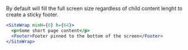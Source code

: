 By default will fill the full screen size regardless of child content lenght to create a sticky footer.

```jsx
<SiteWrap minH={0} h={64}>
  <p>Some short page content</p>
  <Footer>Footer pinned to the bottom of the screen</Footer>
</SiteWrap>
```
